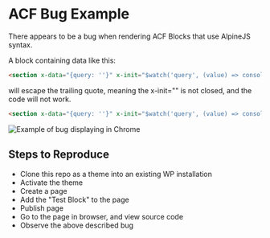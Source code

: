 # ACF Bug Example

There appears to be a bug when rendering ACF Blocks that use AlpineJS syntax.

A block containing data like this:

```html
<section x-data="{query: ''}" x-init="$watch('query', (value) => console.log(this) )"></section>
```

will escape the trailing quote, meaning the x-init="" is not closed, and the
code will not work.

```html
<section x-data="{query: ''}" x-init="$watch('query', (value) => console.log(this) )&#8221;></section>
```

<img alt="Example of bug displaying in Chrome" src="https://user-images.githubusercontent.com/2754728/106381510-2bcabc00-63b1-11eb-90c3-728a31d4d0df.png">

## Steps to Reproduce

- Clone this repo as a theme into an existing WP installation
- Activate the theme
- Create a page 
- Add the "Test Block" to the page
- Publish page
- Go to the page in browser, and view source code
- Observe the above described bug
